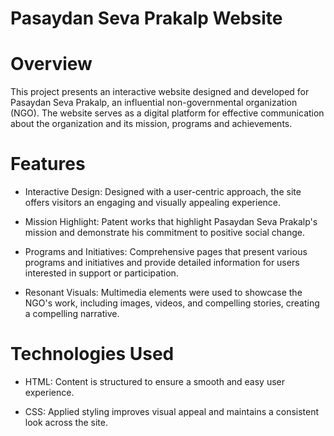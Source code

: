 # Pasaydan Seva Prakalp Website
# Overview
This project presents an interactive website designed and developed for Pasaydan Seva Prakalp, an influential non-governmental organization (NGO). The website serves as a digital platform for effective communication about the organization and its mission, programs and achievements.
# Features
- Interactive Design: Designed with a user-centric approach, the site offers visitors an engaging and visually appealing experience.

- Mission Highlight: Patent works that highlight Pasaydan Seva Prakalp's mission and demonstrate his commitment to positive social change.

- Programs and Initiatives: Comprehensive pages that present various programs and initiatives and provide detailed information for users interested in support or participation.

- Resonant Visuals: Multimedia elements were used to showcase the NGO's work, including images, videos, and compelling stories, creating a compelling narrative.
# Technologies Used
- HTML: Content is structured to ensure a smooth and easy user experience.

- CSS: Applied styling improves visual appeal and maintains a consistent look across the site.
